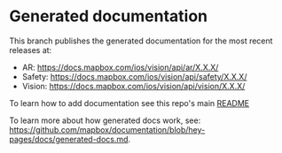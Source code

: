 # Generated documentation
This branch publishes the generated documentation for the most recent releases at:
  * AR: https://docs.mapbox.com/ios/vision/api/ar/X.X.X/
  * Safety: https://docs.mapbox.com/ios/vision/api/safety/X.X.X/
  * Vision: https://docs.mapbox.com/ios/vision/api/vision/X.X.X/

To learn how to add documentation see this repo's main [README](https://github.com/mapbox/mapbox-vision-ios)

To learn more about how generated docs work, see: https://github.com/mapbox/documentation/blob/hey-pages/docs/generated-docs.md.
